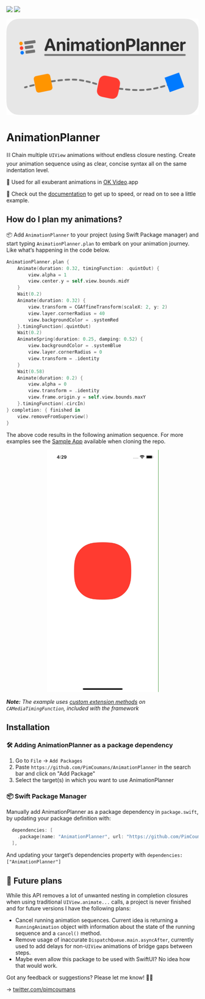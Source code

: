 [![](https://img.shields.io/endpoint?url=https%3A%2F%2Fswiftpackageindex.com%2Fapi%2Fpackages%2FPimCoumans%2FAnimationPlanner%2Fbadge%3Ftype%3Dswift-versions)](https://swiftpackageindex.com/PimCoumans/AnimationPlanner)
 [![](https://img.shields.io/endpoint?url=https%3A%2F%2Fswiftpackageindex.com%2Fapi%2Fpackages%2FPimCoumans%2FAnimationPlanner%2Fbadge%3Ftype%3Dplatforms)](https://swiftpackageindex.com/PimCoumans/AnimationPlanner)

![Animation Planner logo](Assets/AnimationPlanner.png)
 
# AnimationPlanner

⛓ Chain multiple `UIView` animations without endless closure nesting. Create your animation sequence using as clear, concise syntax all on the same indentation level.

🤹 Used for all exuberant animations in [OK Video](https://okvideo.app/download).app 

📖 Check out the [documentation](https://swiftpackageindex.com/PimCoumans/AnimationPlanner/main/documentation/animationplanner) to get up to speed, or read on to see a little example.


## How do I plan my animations?

📦 Add `AnimationPlanner` to your project (using Swift Package manager) and start typing `AnimationPlanner.plan` to embark on your animation journey. Like what‘s happening in the code below.

```swift
AnimationPlanner.plan {
    Animate(duration: 0.32, timingFunction: .quintOut) {
        view.alpha = 1
        view.center.y = self.view.bounds.midY
    }
    Wait(0.2)
    Animate(duration: 0.32) {
        view.transform = CGAffineTransform(scaleX: 2, y: 2)
        view.layer.cornerRadius = 40
        view.backgroundColor = .systemRed
    }.timingFunction(.quintOut)
    Wait(0.2)
    AnimateSpring(duration: 0.25, damping: 0.52) {
        view.backgroundColor = .systemBlue
        view.layer.cornerRadius = 0
        view.transform = .identity
    }
    Wait(0.58)
    Animate(duration: 0.2) {
        view.alpha = 0
        view.transform = .identity
        view.frame.origin.y = self.view.bounds.maxY
    }.timingFunction(.circIn)
} completion: { finished in
    view.removeFromSuperview()
}
```

The above code results in the following animation sequence. For more examples see the [Sample App](Sample%20App/AnimationPlanner-Sample/ViewController.swift) available when cloning the repo.
<p align="center">
    <img src="Assets/sample-app.gif" width="293" height="634" />
</p>

_**Note:** The example uses [custom extension methods](Sources/Extensions/CAMediaTimingFunction.swift) on `CAMediaTimingFunction`, included with the framework_

## Installation

### 🛠 Adding AnimationPlanner as a package dependency

1. Go to `File` -> `Add Packages`
3. Paste `https://github.com/PimCoumans/AnimationPlanner` in the search bar and click on "Add Package"
4. Select the target(s) in which you want to use AnimationPlanner

### 📦 Swift Package Manager

Manually add AnimationPlanner as a package dependency in `package.swift`, by updating your package definition with: 

```swift
  dependencies: [
    .package(name: "AnimationPlanner", url: "https://github.com/PimCoumans/AnimationPlanner.git", .branch("main"))
  ],
```

And updating your target‘s dependencies property with `dependencies: ["AnimationPlanner"]`

## 🔮 Future plans
 
While this API removes a lot of unwanted nesting in completion closures when using traditional `UIView.animate...` calls, a project is never finished and for future versions I have the following plans:
 - Cancel running animation sequences. Current idea is returning a `RunningAnimation` object with information about the state of the running sequence and a `cancel()` method.
 - Remove usage of inaccurate `DispatchQueue.main.asyncAfter`, currently used to add delays for non-`UIView` animations of bridge gaps between steps.
 - Maybe even allow this package to be used with SwiftUI? No idea how that would work.
 
Got any feedback or suggestions? Please let me know! ✌🏻

→ [twitter.com/pimcoumans](https://twitter.com/pimcoumans)
